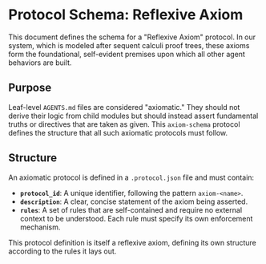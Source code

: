 # Protocol Schema: Reflexive Axiom

This document defines the schema for a "Reflexive Axiom" protocol. In our system, which is modeled after sequent calculi proof trees, these axioms form the foundational, self-evident premises upon which all other agent behaviors are built.

## Purpose

Leaf-level `AGENTS.md` files are considered "axiomatic." They should not derive their logic from child modules but should instead assert fundamental truths or directives that are taken as given. This `axiom-schema` protocol defines the structure that all such axiomatic protocols must follow.

## Structure

An axiomatic protocol is defined in a `.protocol.json` file and must contain:

- **`protocol_id`**: A unique identifier, following the pattern `axiom-<name>`.
- **`description`**: A clear, concise statement of the axiom being asserted.
- **`rules`**: A set of rules that are self-contained and require no external context to be understood. Each rule must specify its own enforcement mechanism.

This protocol definition is itself a reflexive axiom, defining its own structure according to the rules it lays out.